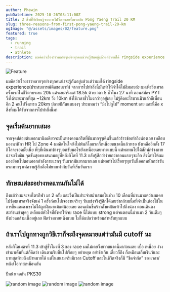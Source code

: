 ```yaml
---
author: Phawin
pubDatetime: 2025-10-26T03:11:00Z
title: 3 สิ่งที่ได้เรียนรู้จากการไปวิ่งเทรลครั้งแรกกับ Pong Yaeng Trail 20 KM
slug: three-reasons-from-first-pong-yaeng-trail-20-km
ogImage: "@/assets/images/02/feature.png"
featured: true
tags:
  - running
  - trail
  - athlete
description: ผมคิดว่าเรื่องราวหลายๆอย่างทุกคนน่าจะรู้กันอยู่แล้วแต่ว่าผมได้ ringside experience(ประสบการณ์ติดขอบเวที) จากการไปทำสิ่งนี้มันทำให้จำได้ไม่ลืมเลยล่ะ
---
```


![Feature](@/assets/images/02/feature.png)

ผมคิดว่าเรื่องราวหลายๆอย่างทุกคนน่าจะรู้กันอยู่แล้วแต่ว่าผมได้ ringside experience(ประสบการณ์ติดขอบเวที) จากการไปทำสิ่งนี้มันทำให้จำได้ไม่ลืมเลยล่ะ
ผมเพึ่งวิ่งเทรลครั้งแรกในชีวิตจบระยะ 20k แต่ระยะจริงแค่ 18.5k ด้วยเวลา 5 ชั่วโมง 27 นาที ตอนสมัคร PYT วิ่งได้ระยะมากที่สุด ~12km วิ่ง 10km ยังใช้เวลาชั่วโมงกว่าๆอยู่เลย ไม่รู้คิดอะไรชวนมิวแล้วก็เพื่อนอีก 2 คนไปวิ่งเทรล 20km ปลายปีกันแบบงงๆ ประมาณว่า “มึงไปกูไป” moment เลย และนี่คือ x สิ่งที่ผมได้รับจากการไปทำสิ่งนี้มา

## จุดเริ่มต้นยากเสมอ

จากจุดปล่อยต้นออกมานิดเดียวจะเป็นทางคอนกรีตที่ชันมากๆๆเดินขึ้นแล้วร้าวข้อเท้าถึงน่องเลย เหลือบมองนาฬิกา HR ไป Zone 4 ผมคิดในใจยังไม่พ้นกิโลแรกก็เหนื่อยขนาดนี้แล้วหรอ ยังเหลืออีกตั้ง 17 กิโลจะรอดมั้ยเนี่ย พี่ๆที่เดินมาข้างๆบอกขับมอไซยังเหนื่อยเลยทางแบบนี้ แต่พอทนไปได้สักพักร่างกายน่าจะเริ่มชิน จุดชันสุดของสนามอยู่ที่หลังกิโลที่ 11.3 กลับรู้สึกว่าง่ายกว่าตอนแรกๆซะอีก สิ่งนี้ทำให้ผมมองย้อนไปตอนออกกำลังกายแรกๆ วันแรกมันยากมากเลย แต่พอทำไปเรื่อยๆทุกวันนี้ออกหนักกว่าวันแรกมากๆ แต่ความรู้สึกคือไม่ยากเท่ากับวันที่เริ่มวันแรก

## ทักษะแต่ละอย่างทดแทนกันไม่ได้

ถึงแม้ว่าผมจะจบไตรกีฬา มา 2 ครั้ง และวิ่งเป็นประจำสม่ำเสมอในช่วง 10 เดือนที่ผ่านมาแต่ว่าผมเคยไปซ้อมเทรลจริงจังแค่ 1 ครั้งก่อนไปเจองานจริงๆ วันแข่งจริงรู้สึกได้เลยว่ากล้ามเนื้อที่จำเป็นต้องใช้ในการขึ้นและลงเขาไม่ได้ถูกฝึกมาแม้แต่น้อยเลย ตอนเดินขึ้นร้าวตั้งแต่ข้อเท้าไปถึงน่อง ตอนเดินลงสะท้านเข่าสุดๆ เหลือแต่หัวใจที่ยังพาให้จบ race นี้ได้แบบ strong แต่จนตอนนี้ผ่านมา 2 วันเต็มๆยังปวดกล้ามเนื้ออยู่เลย ฟิตร่างกายหนึ่งแบบ ไม่ได้แปลว่าพร้อมสำหรับทุกแบบ

## ถ้าเราไปถูกทางถูกวิธีเราก็จะถึงจุดหมายแต่ว่ามันมี cutoff นะ

หลังกิโลเมตรที่ 11.3 เข้าสู่ชั่วโมงที่ 3 ของ race ผมไม่เคยวิ่งยาวขนาดนี้มาก่อนเลย เบื่อ เหนื่อย ง่วง เข้ามาเต็มที่แต่ก็คิดว่า เดินตามริบบิ้นไปเรื่อยๆ อย่าหยุด อย่าช้าเกิน เดี๋ยวก็ถึง ก็เหมือนเก็บเงินวันละบาทสุดท้ายถึงเป้าหมายได้ แต่ในสนามจริงมีเวลา Cutoff และในชีวิตจริงก็มี “ขีดจำกัด” ของเวลา/พลัง/โอกาสเหมือนกัน

ปีหน้าเจอกัน PKS30

![random image](@/assets/images/02/1.png)
![random image](@/assets/images/02/2.png)
![random image](@/assets/images/02/3.png)
